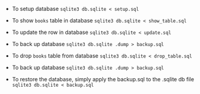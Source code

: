 - To setup database
`sqlite3 db.sqlite < setup.sql`

- To show `books` table in database
`sqlite3 db.sqlite < show_table.sql`

- To update the row in database
`sqlite3 db.sqlite < update.sql`

- To back up database
`sqlite3 db.sqlite .dump > backup.sql`

- To drop `books` table from database
`sqlite3 db.sqlite < drop_table.sql`

- To back up database
`sqlite3 db.sqlite .dump > backup.sql`

- To restore the database, simply apply the backup.sql to the .sqlite db file
`sqlite3 db.sqlite < backup.sql`
